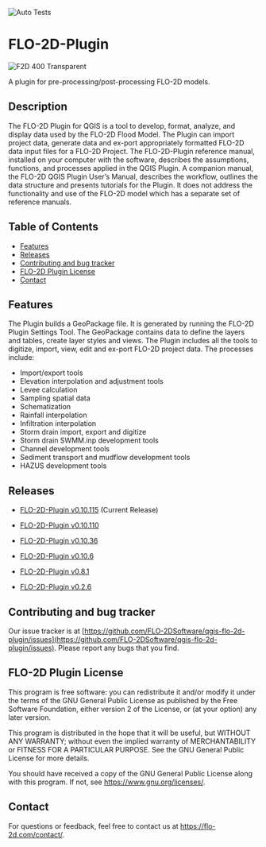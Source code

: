 ![Auto Tests](https://github.com/FLO-2DSoftware/qgis-flo-2d-plugin/workflows/Auto%20Tests/badge.svg)

# FLO-2D-Plugin
![F2D 400 Transparent](https://github.com/FLO-2DKaren/FLO-2D-Rasterizor/assets/39889306/05a2477e-3cca-4240-bb32-0cd4e721596c)

A plugin for pre-processing/post-processing FLO-2D models.

## Description

The FLO-2D Plugin for QGIS is a tool to develop, format, analyze, and display data used by the FLO-2D Flood Model. The Plugin can import project data, generate data and ex-port appropriately formatted FLO-2D data input files for a FLO-2D Project. The FLO-2D-Plugin reference manual, installed on your computer with the software, describes the assumptions, functions, and processes applied in the QGIS Plugin. A companion manual, the FLO-2D QGIS Plugin User’s Manual, describes the workflow, outlines the data structure and presents tutorials for the Plugin. It does not address the functionality and use of the FLO-2D model which has a separate set of reference manuals.

## Table of Contents

- [Features](#features)
- [Releases](#releases)
- [Contributing and bug tracker](#contributing-and-bug-tracker)
- [FLO-2D Plugin License](#flo-2d-plugin-license)
- [Contact](#contact)
 
## Features

The Plugin builds a GeoPackage file. It is generated by running the FLO-2D Plugin Settings Tool. The GeoPackage contains data to define the layers and tables, create layer styles and views. The Plugin includes all the tools to digitize, import, view, edit and ex-port FLO-2D project data. The processes include:

* Import/export tools
* Elevation interpolation and adjustment tools
* Levee calculation
* Sampling spatial data
* Schematization
* Rainfall interpolation
* Infiltration interpolation
* Storm drain import, export and digitize
* Storm drain SWMM.inp development tools
* Channel development tools
* Sediment transport and mudflow development tools
* HAZUS development tools

## Releases
* [FLO-2D-Plugin v0.10.115](https://github.com/FLO-2DSoftware/qgis-flo-2d-plugin/releases/tag/0.10.115) (Current Release)

* [FLO-2D-Plugin v0.10.110](https://github.com/FLO-2DSoftware/qgis-flo-2d-plugin/releases/tag/0.10.110)

* [FLO-2D-Plugin v0.10.36](https://github.com/FLO-2DSoftware/qgis-flo-2d-plugin/releases/tag/0.10.36)

* [FLO-2D-Plugin v0.10.6](https://github.com/FLO-2DSoftware/qgis-flo-2d-plugin/releases/tag/0.10.6)

* [FLO-2D-Plugin v0.8.1](https://github.com/FLO-2DSoftware/qgis-flo-2d-plugin/releases/tag/0.8.1)

* [FLO-2D-Plugin v0.2.6](https://github.com/FLO-2DSoftware/qgis-flo-2d-plugin/releases/tag/0.2.6)

## Contributing and bug tracker

Our issue tracker is at [https://github.com/FLO-2DSoftware/qgis-flo-2d-plugin/issues](https://github.com/FLO-2DSoftware/qgis-flo-2d-plugin/issues). Please report any bugs that you find.

## FLO-2D Plugin License

This program is free software: you can redistribute it and/or modify
it under the terms of the GNU General Public License as published by
the Free Software Foundation, either version 2 of the License, or
(at your option) any later version.

This program is distributed in the hope that it will be useful,
but WITHOUT ANY WARRANTY; without even the implied warranty of
MERCHANTABILITY or FITNESS FOR A PARTICULAR PURPOSE.  See the
GNU General Public License for more details.

You should have received a copy of the GNU General Public License
along with this program.  If not, see <https://www.gnu.org/licenses/>.

## Contact

For questions or feedback, feel free to contact us at https://flo-2d.com/contact/.

